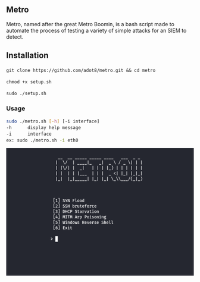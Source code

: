 ## Metro

Metro, named after the great Metro Boomin, is a bash script made to automate the process of testing a variety of simple attacks for an SIEM to detect.

## Installation
`git clone https://github.com/adot8/metro.git && cd metro`

`chmod +x setup.sh`

`sudo ./setup.sh`

### Usage
```bash
sudo ./metro.sh [-h] [-i interface]
-h		display help message
-i		interface
ex: sudo ./metro.sh -i eth0
```
![Alt Text](./pic/metro.png)
